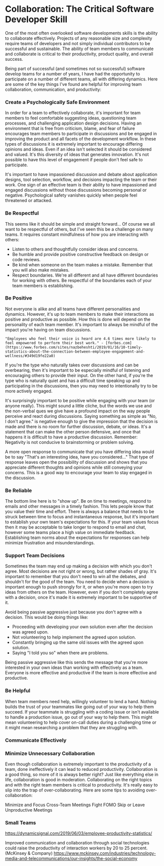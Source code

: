 # Collaboration: The Critical Software Developer Skill

One of the most often overlooked software developments skills is the ability to collaborate effectively.  Projects of any reasonable size and complexity require teams of developers and not simply individual contributors to be successful and sustainable.  The ability of team members to communicate and collaborate is critical to their productivity, product quality, and overall success.

Being part of successful (and sometimes not so successful) software develop teams for a number of years, I have had the opportunity to participate on a number of different teams, all with differing dynamics.   Here are some of the key things I've found are helpful for improving team collaboration, communication, and productivity:

### Create a Psychologically Safe Environment
In order for a team to effectively collaborate, it's important for team members to feel comfortable suggesting ideas, questioning team processes, and challenging application design decisions.  Having an environment that is free from criticism, blame, and fear of failure encourages team members to participate in discussions and be engaged in improving the product and all facets of the development workflow.  In these types of discussions it is extremely important to encourage differing opinions and ideas.  Even if an idea isn't selected it should be considered and valued.  It's this diversity of ideas that generates innovation.  It's not possible to have this level of engagement if people don't feel safe to participate.

It's important to have impassioned discussion and debate about application designs, tool selection, workflow, and decisions impacting the team or their work.  One sign of an effective team is their ability to have impassioned and engaged discussions without those discussions becoming personal or negative.  Psychological safety vanishes quickly when people feel threatened or attacked.

### Be Respectful
This seems like it should be simple and straight forward...  Of course we all want to be respectful of others, but I've seen this be a challenge on many teams.  It requires constant mindfulness of how you are interacting with others:  
- Listen to others and thoughtfully consider ideas and concerns.
- Be humble and provide positive constructive feedback on design or code reviews.
- Be kind when someone on the team makes a mistake.  Remember that you will also make mistakes.
- Respect boundaries.  We're all different and all have different boundaries for working with others.  Be respectful of the boundaries each of your team members is establishing. 

### Be Positive
Not everyone is alike and all teams have different personalities and dynamics.  However, it's up to team members to make their interactions as positive and productive as possible.  How this is done will depend on the personality of each team member.  It's important to always be mindful of the impact you're having on team discussions.  

```
"Employees who feel their voice is heard are 4.6 times more likely to feel empowered to perform their best work." - [forbes.com](https://www.forbes.com/sites/nazbeheshti/2019/01/16/10-timely-statistics-about-the-connection-between-employee-engagement-and-wellness/#349d19fe22a0)
```

If you're the type who naturally takes over discussions and can be overbearing, then it's important to be especially mindful of listening and encouraging others to provide their input.  On the other hand, if you're the type who is naturally quiet and has a difficult time speaking up and participating in the discussions, then you may need to intentionally try to be more actively engaged.

It's surprisingly important to be positive while engaging with your team (or anyone really).  This might sound a little cliche, but the words we use and the non-verbal ques we give have a profound impact on the way people perceive and react during discussions.  Saying something as simple as "No, I don't agree." is negative enough to give the impression that the decision is made and there is no room for further discussion, debate, or ideas.  It's a statement that can make the other person defensive, and once that happens it is difficult to have a productive discussion. Remember: Negativity is not conducive to brainstorming or problem solving. 

A more open response to communicate that you have differing idea would be to say "That's an interesting idea, have you considered..."  That type of response leaves open the possibility of discussion and shows that you appreciate different thoughts and opinions while still conveying your concerns.  This is a good way to encourage your team to stay engaged in the discussion.

### Be Reliable
The bottom line here is to "show up".  Be on time to meetings, respond to emails and other messages in a timely fashion.  This lets people know that you value their time and effort.  There is always a balance that needs to be struck between time to focus and instantaneous response, but it's important to establish your own team's expectations for this. If your team values focus then it may be acceptable to take longer to respond to email and chat, however some teams place a high value on immediate feedback.  Establishing team norms about the expectations for responses can help minimize frustration and misunderstandings.

### Support Team Decisions
Sometimes the team may end up making a decision with which you don't agree.   Most decisions are not right or wrong, but rather shades of gray.  It's important to remember that you don't need to win all the debates, and shouldn't for the good of the team.  You need to decide when a decision is important enough to push strongly for it, or when you're more open to try ideas from others on the team. However, even if you don't completely agree with a decision, once it's made it is extremely important to be supportive of it. 

Avoid being passive aggressive just because you don't agree with a decision.  This would be doing things like:
- Proceeding with developing your own solution even after the decision was agreed upon.  
- Not volunteering to help implement the agreed upon solution.
- Constantly bringing up the same old issues with the agreed upon solution.
- Saying "I told you so" when there are problems.

Being passive aggressive like this sends the message that you're more interested in your own ideas than working with effectively as a team.  Everyone is more effective and productive if the team is more effective and productive.

### Be Helpful
When team members need help, willingly volunteer to lend a hand.  Nothing builds the trust of your teammates like going out of your way to help them succeed.  If your teammate is struggling with a coding issue or isn't available to handle a production issue, go out of your way to help them.  This might mean volunteering to help cover on-call duties during a challenging time or it might mean researching a problem that they are struggling with.  


### Communicate Effectively



### Minimize Unnecessary Collaboration
Even though collaboration is extremely important to the productivity of a team, done ineffectively it can lead to reduced productivity.  Collaboration is a good thing, so more of it is always better right?  Just like everything else in life, collaboration is good in moderation.  Collaborating on the right topics and with the right team members is critical to productivity.   It's really easy to slip into the trap of over-collaborating.  Here are some tips to avoiding over-collaboration:

Minimize and Focus Cross-Team Meetings
Fight FOMO
Skip or Leave Unproductive Meetings 

### Small Teams


https://dynamicsignal.com/2019/06/03/employee-productivity-statistics/

Improved communication and collaboration through social technologies could raise the productivity of interaction workers by 20 to 25 percent. (McKinsey & Company)
https://www.mckinsey.com/industries/technology-media-and-telecommunications/our-insights/the-social-economy